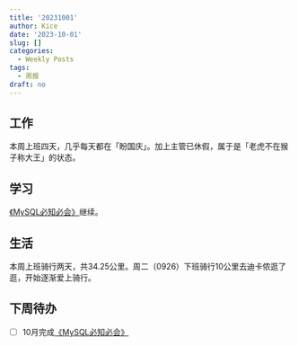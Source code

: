 ```yaml
---
title: '20231001'
author: Kice
date: '2023-10-01'
slug: []
categories:
  - Weekly Posts
tags:
  - 周报
draft: no
---
```


## 工作

本周上班四天，几乎每天都在「盼国庆」。加上主管已休假，属于是「老虎不在猴子称大王」的状态。

## 学习

[《MySQL必知必会》](https://forta.com/books/0672327120/)继续。

## 生活

本周上班骑行两天，共34.25公里。周二（0926）下班骑行10公里去迪卡侬逛了逛，开始逐渐爱上骑行。


## 下周待办


- [ ] 10月完成[《MySQL必知必会》](https://forta.com/books/0672327120/)

